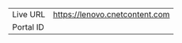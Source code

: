 
|                 |       |
|-----------------|-------|
| Live URL        | https://lenovo.cnetcontent.com |
| Portal ID       |  |
